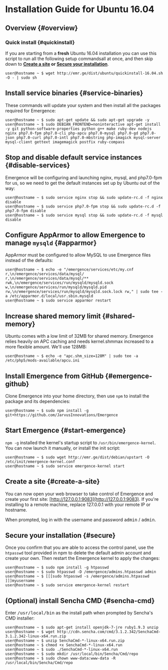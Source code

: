 # Installation Guide for Ubuntu 16.04

## Overview {#overview}

### Quick install {#quickinstall}

If you are starting from a **fresh** Ubuntu 16.04 installation you can use this script to run all the following setup commandsall at once, and then skip down to **[Create a site](#create-a-site) or [Secure your installation](#secure)**.

```language-bash
user@hostname ~ $ wget http://emr.ge/dist/ubuntu/quickinstall-16.04.sh -O - | sudo sh
```

## Install service binaries {#service-binaries}

These commands will update your system and then install all the packages required for Emergence:

```language-bash
user@hostname ~ $ sudo apt-get update && sudo apt-get upgrade -y
user@hostname ~ $ sudo DEBIAN_FRONTEND=noninteractive apt-get install -y git python-software-properties python g++ make ruby-dev nodejs nginx php7.0-fpm php7.0-cli php-apcu php7.0-mysql php7.0-gd php7.0-json php7.0-curl php7.0-intl php7.0-mbstring php-imagick mysql-server mysql-client gettext imagemagick postfix ruby-compass
```

## Stop and disable default service instances {#disable-services}

Emergence will be configuring and launching nginx, mysql, and php7.0-fpm for us, so we need to get the default instances set up by Ubuntu out of the way:

```language-bash
user@hostname ~ $ sudo service nginx stop && sudo update-rc.d -f nginx disable
user@hostname ~ $ sudo service php7.0-fpm stop && sudo update-rc.d -f php7.0-fpm disable
user@hostname ~ $ sudo service mysql stop && sudo update-rc.d -f mysql disable
```

## Configure AppArmor to allow Emergence to manage `mysqld` {#apparmor}

AppArmor must be configured to allow MySQL to use Emergence files instead of the defaults:

```language-bash
user@hostname ~ $ echo -e "/emergence/services/etc/my.cnf r,\n/emergence/services/data/mysql/ r,\n/emergence/services/data/mysql/** rwk,\n/emergence/services/run/mysqld/mysqld.sock w,\n/emergence/services/run/mysqld/mysqld.pid rw,\n/emergence/services/run/mysqld/mysqld.sock.lock rw," | sudo tee -a /etc/apparmor.d/local/usr.sbin.mysqld
user@hostname ~ $ sudo service apparmor restart
```

## Increase shared memory limit {#shared-memory}

Ubuntu comes with a low limit of 32MB for shared memory. Emergence relies heavily on APC caching and needs kernel.shmmax increased to a more flexible amount. We'll use 128MB:

```language-bash
user@hostname ~ $ echo -e "apc.shm_size=128M" | sudo tee -a /etc/php5/mods-available/apcu.ini
```

## Install Emergence from GitHub {#emergence-github}

Clone Emergence into your home directory, then use `npm` to install the package and its dependencies:

```language-bash
user@hostname ~ $ sudo npm install -g git+https://github.com/JarvusInnovations/Emergence
```

## Start Emergence {#start-emergence}

`npm -g` installed the kernel's startup script to `/usr/bin/emergence-kernel`. You can now launch it manually, or install the init script:

```language-bash
user@hostname ~ $ sudo wget http://emr.ge/dist/debian/upstart -O /etc/init/emergence-kernel.conf
user@hostname ~ $ sudo service emergence-kernel start
```

## Create a site {#create-a-site}

You can now open your web browser to take control of Emergence and create your first site: [http://127.0.0.1:9083](http://127.0.0.1:9083). If you're installing to a remote machine, replace 127.0.0.1 with your remote IP or hostname.

When prompted, log in with the username and password <kbd>admin</kbd> / <kbd>admin</kbd>.

## Secure your installation {#secure}

Once you confirm that you are able to access the control panel, use the `htpasswd` tool provided in npm to delete the default admin account and create your own. Then restart the Emergence kernel to apply the changes:

```language-bash
user@hostname ~ $ sudo npm install -g htpasswd
user@hostname ~ $ sudo htpasswd -D /emergence/admins.htpasswd admin
user@hostname ~ $ [[[sudo htpasswd -s /emergence/admins.htpasswd ]]]myusername
user@hostname ~ $ sudo service emergence-kernel restart
```

## (Optional) install Sencha CMD {#sencha-cmd}

Enter <kbd>/usr/local/bin</kbd> as the install path when prompted by Sencha's CMD installer:

```language-bash
user@hostname ~ $ sudo apt-get install openjdk-7-jre ruby1.9.3 unzip
user@hostname ~ $ wget http://cdn.sencha.com/cmd/3.1.2.342/SenchaCmd-3.1.2.342-linux-x64.run.zip
user@hostname ~ $ unzip SenchaCmd-*-linux-x64.run.zip
user@hostname ~ $ chmod +x SenchaCmd-*-linux-x64.run
user@hostname ~ $ sudo ./SenchaCmd-*-linux-x64.run
user@hostname ~ $ sudo mkdir /usr/local/bin/Sencha/Cmd/repo
user@hostname ~ $ sudo chown www-data:www-data -R /usr/local/bin/Sencha/Cmd/repo
```
